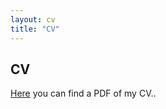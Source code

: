 ```yaml
---
layout: cv
title: "CV"
---
```


## CV  



[Here](/assets/CV_Barczay.pdf) you can find a PDF of my CV..


<object data="{{ site.url }}{{ site.baseurl }}/assets/CV_Barczay.pdf" width="900" height="900" type="application/pdf"></object>

